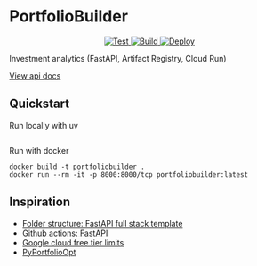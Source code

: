 # PortfolioBuilder

<p align="center">
<a href="https://github.com/yeungadrian/PortfolioBuilder/actions/workflows/test.yml?query=branch%3Amain+event%3Apush+" target="_blank">
    <img src="https://github.com/yeungadrian/PortfolioBuilder/actions/workflows/test.yml/badge.svg?branch=main&event=push" alt="Test">
</a>
<a href="https://github.com/yeungadrian/PortfolioBuilder/actions/workflows/build-push.yml?query=branch%3Amain" target="_blank">
    <img src="https://github.com/yeungadrian/PortfolioBuilder/actions/workflows/build-push.yml/badge.svg?branch=main" alt="Build">
</a>
<a href="https://github.com/yeungadrian/PortfolioBuilder/actions/workflows/deploy.yml?query=branch%3Amain" target="_blank">
    <img src="https://github.com/yeungadrian/PortfolioBuilder/actions/workflows/deploy.yml/badge.svg?branch=main" alt="Deploy">
</a>
</p>

Investment analytics (FastAPI, Artifact Registry, Cloud Run)

[View api docs](https://portfoliobuilder-jfv66mvjvq-ew.a.run.app/redoc)

## Quickstart
Run locally with uv
```
```
Run with docker
```
docker build -t portfoliobuilder .
docker run --rm -it -p 8000:8000/tcp portfoliobuilder:latest
```

## Inspiration
- [Folder structure: FastAPI full stack template](https://github.com/tiangolo/full-stack-fastapi-template)
- [Github actions: FastAPI](https://github.com/tiangolo/fastapi/blob/master/.github/workflows/test.yml)
- [Google cloud free tier limits](https://cloud.google.com/free/docs/free-cloud-features#free-tier-usage-limits)
- [PyPortfolioOpt](https://pypi.org/project/pyportfolioopt/)
